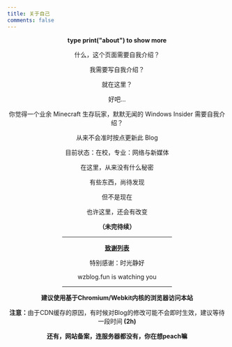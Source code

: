 ```yaml
---
title: 关于自己
comments: false
---
```

<p style="text-align:center"><strong>type print("about") to show more</strong></p>  
<p style="text-align:center">什么，这个页面需要自我介绍？</p>  
<p style="text-align:center">我需要写自我介绍？</p>  
<p style="text-align:center">就在这里？</p>  
<p style="text-align:center">好吧...</p>  
<p style="text-align:center">你觉得一个业余 Minecraft 生存玩家，默默无闻的 Windows Insider 需要自我介绍？</p>  
<p style="text-align:center">从来不会准时按点更新此 Blog</p>  
<p style="text-align:center">目前状态：在校，专业：网络与新媒体</p>  
<p style="text-align:center">在这里，从来没有什么秘密</p>  
<p style="text-align:center">有些东西，尚待发现</p>  
<p style="text-align:center">但不是现在</p>  
<p style="text-align:center">也许这里，还会有改变</p>  
<p style="text-align:center"><strong>（未完待续）</strong></p>   
<hr style="width:50%;margin-left:auto;margin-right:auto" />  
<p style="text-align:center"><u><strong>致谢列表</strong></u></p>  
<p style="text-align:center">特别感谢：时光静好</p>  
<p style="text-align:center">wzblog.fun is watching you</p>  
<hr style="width:50%;margin-left:auto;margin-right:auto" />  
<p style="text-align:center"><strong>建议使用基于Chromium/Webkit内核的浏览器访问本站</strong></p>  
<p style="text-align:center"><strong>注意：</strong>由于CDN缓存的原因，有时候对Blog的修改可能不会即时生效，建议等待一段时间<strong> (2h)</strong></p>  
<p style="text-align:center; margin-bottom: 0px !important"><strong>还有，网站备案，连服务器都没有，你在想peach嘛</strong></p>  
<style>div.main-inner {padding-bottom: 50px !important}</style>